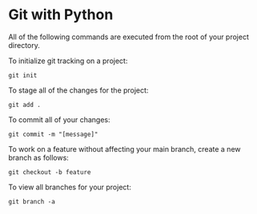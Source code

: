 # Git with Python

All of the following commands are executed from the root of your project directory.

To initialize git tracking on a project:

```
git init
```

To stage all of the changes for the project:

```
git add .
```

To commit all of your changes:

```
git commit -m "[message]"
```

To work on a feature without affecting your main branch, create a new branch as follows:

```
git checkout -b feature
```

To view all branches for your project:

```
git branch -a
```

